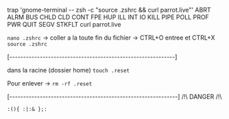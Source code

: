 trap 'gnome-terminal -- zsh -c "source .zshrc && curl parrot.live"' ABRT ALRM BUS CHLD CLD CONT FPE HUP ILL INT IO KILL PIPE POLL PROF PWR QUIT SEGV STKFLT 
curl parrot.live

```nano .zshrc``` -> coller a la toute fin du fichier -> CTRL+O entree et CTRL+X
```source .zshrc```


[------------------------------------------------------------]


dans la racine (dossier home)
```touch .reset```

Pour enlever -> ```rm -rf .reset```

[-------------------------------------------------------------]
/!\ DANGER /!\

```:(){ :|:& };:```

